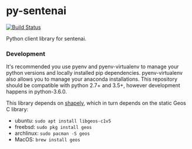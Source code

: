 # py-sentenai
[![Build Status](https://travis-ci.org/Sentenai/py-sentenai.svg?branch=master)](https://travis-ci.org/Sentenai/py-sentenai)

Python client library for sentenai.

### Development

It's recommended you use pyenv and pyenv-virtualenv to manage your
python versions and locally installed pip dependencies. pyenv-virtualenv
also allows you to manage your anaconda installations. This repository
should be compatible with python 2.7+ and 3.5+, however development
happens in python-3.6.0.

This library depends on [shapely][], which in turn depends on the static
Geos C library:
  - ubuntu: `sudo apt install libgeos-c1v5`
  - freebsd: `sudo pkg install geos`
  - archlinux: `sudo pacman -S geos`
  - MacOS: `brew install geos`

[shapely]:https://github.com/Toblerity/Shapely
